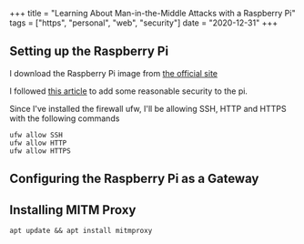 +++
title = "Learning About Man-in-the-Middle Attacks with a Raspberry Pi"
tags = ["https", "personal", "web", "security"]
date = "2020-12-31"
+++

## Setting up the Raspberry Pi

I download the Raspberry Pi image from [the official site](https://www.raspberrypi.org/downloads/)

I followed [this article](https://www.raspberrypi.org/documentation/configuration/security.md) to add some reasonable security to the pi.

Since I've installed the firewall ufw, I'll be allowing SSH, HTTP and HTTPS with the following commands

```
ufw allow SSH
ufw allow HTTP
ufw allow HTTPS
```

## Configuring the Raspberry Pi as a Gateway



## Installing MITM Proxy

```
apt update && apt install mitmproxy
```
